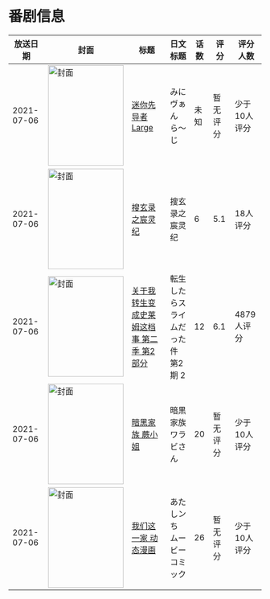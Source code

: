 # 番剧信息

|放送日期|封面|标题|日文标题|话数|评分|评分人数|
|---|---|---|---|---|---|---|
|2021-07-06|<img src="https://lain.bgm.tv/pic/cover/c/d0/88/341040_1Canr.jpg" alt="封面" style="width:150px;height:200px;object-fit:cover;">|[迷你先导者Large](https://bangumi.tv/subject/341040)|みにヴぁん ら～じ|未知|暂无评分|少于10人评分|
|2021-07-06|<img src="https://lain.bgm.tv/pic/cover/c/d9/c2/311708_s356D.jpg" alt="封面" style="width:150px;height:200px;object-fit:cover;">|[搜玄录之宸灵纪](https://bangumi.tv/subject/311708)|搜玄录之宸灵纪|6|5.1|18人评分|
|2021-07-06|<img src="https://lain.bgm.tv/pic/cover/c/c5/e7/302523_1wCsw.jpg" alt="封面" style="width:150px;height:200px;object-fit:cover;">|[关于我转生变成史莱姆这档事 第二季 第2部分](https://bangumi.tv/subject/302523)|転生したらスライムだった件 第2期 2|12|6.1|4879人评分|
|2021-07-06|<img src="https://lain.bgm.tv/pic/cover/c/88/2b/340515_tG8bW.jpg" alt="封面" style="width:150px;height:200px;object-fit:cover;">|[暗黑家族 蕨小姐](https://bangumi.tv/subject/340515)|暗黒家族 ワラビさん|20|暂无评分|少于10人评分|
|2021-07-06|<img src="https://lain.bgm.tv/pic/cover/c/ae/6e/485725_f5WXW.jpg" alt="封面" style="width:150px;height:200px;object-fit:cover;">|[我们这一家 动态漫画](https://bangumi.tv/subject/485725)|あたしンち ムービーコミック|26|暂无评分|少于10人评分|
